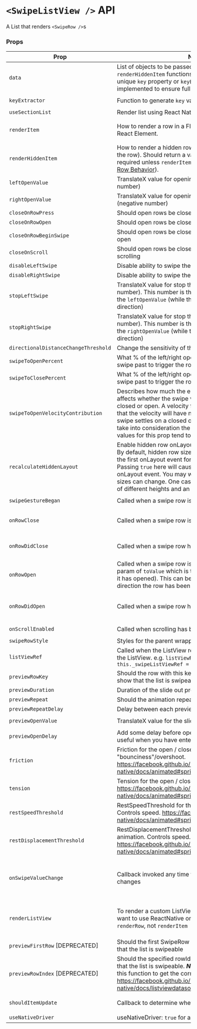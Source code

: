 
# `<SwipeListView />` API

A List that renders `<SwipeRow />`s

### Props

| Prop | Notes | Type | Signature (func) | Default |
|---|---|---|---|---|
| `data` | List of objects to be passed into the `renderItem` and `renderHiddenItem` functions. Each item must include a unique `key` property or `keyExtractor` must be implemented to ensure full functionality. | `array` || 
| `keyExtractor` | Function to generate `key` value for each row in the list. | `func` |`(item, index) => {}`| 
| `useSectionList` | Render list using React Native's `SectionList` | `bool` || `false`
| `renderItem` | How to render a row in a FlatList. Should return a valid React Element. | `func` | `{ rowData: any, rowMap: { string: SwipeRowRef } } : ReactElement`
| `renderHiddenItem` | How to render a hidden row in a FlatList (renders behind the row). Should return a valid React Element. This is required unless `renderItem` returns a `<SwipeRow>` (see [Per Row Behavior](https://github.com/jemise111/react-native-swipe-list-view/blob/master/docs/per-row-behavior.md)). | `func` | `{ rowData: any, rowMap: { string: SwipeRowRef } } : ReactElement`
| `leftOpenValue` | TranslateX value for opening the row to the left (positive number) | `number` || `0`
| `rightOpenValue` | TranslateX value for opening the row to the right (negative number) | `number` || `0`
| `closeOnRowPress` | Should open rows be closed when a row is pressed | `bool` || `true`
| `closeOnRowOpen` | Should open rows be closed when another row is opened | `bool` || `true`
| `closeOnRowBeginSwipe` | Should open rows be closed when a row begins to swipe open | `bool` || `false`
| `closeOnScroll` | Should open rows be closed when the listView begins scrolling | `bool` || `true`
| `disableLeftSwipe` | Disable ability to swipe the row left | `bool` || `false`
| `disableRightSwipe` | Disable ability to swipe the row right | `bool` || `false`
| `stopLeftSwipe` | TranslateX value for stop the row to the left (positive number). This number is the stop value corresponding to the `leftOpenValue` (while the row is swiping in the right direction) | `number`
| `stopRightSwipe` | TranslateX value for stop the row to the right (negative number). This number is the stop value corresponding to the `rightOpenValue` (while the row is swiping in the left direction) | `number`
| `directionalDistanceChangeThreshold` | Change the sensitivity of the row | `number` || `2`
| `swipeToOpenPercent` | What % of the left/right openValue does the user need to swipe past to trigger the row opening. | `number` || `50`
| `swipeToClosePercent` | What % of the left/right openValue does the user need to swipe past to trigger the row closing. | `number` || `50`
| `swipeToOpenVelocityContribution` | Describes how much the ending velocity of the gesture affects whether the swipe will result in the item being closed or open. A velocity factor of 0 (the default) means that the velocity will have no bearing on whether the swipe settles on a closed or open position and it'll just take into consideration the swipeToOpenPercent. Ideal values for this prop tend to be between 5 and 15. | `number` || `0`
| `recalculateHiddenLayout` | Enable hidden row onLayout calculations to run always. By default, hidden row size calculations are only done on the first onLayout event for performance reasons. Passing ```true``` here will cause calculations to run on every onLayout event. You may want to do this if your rows' sizes can change. One case is a SwipeListView with rows of different heights and an options to delete rows. | `bool` || `false`
| `swipeGestureBegan` | Called when a swipe row is animating swipe | `func` | `{ rowKey: string } : void`
| `onRowClose` | Called when a swipe row is animating closed | `func` | `{ rowKey: string, rowMap: { string: SwipeRowRef } } : void`
| `onRowDidClose` | Called when a swipe row has animated closed | `func` | `{ rowKey: string, rowMap: { string: SwipeRowRef } } : void`
| `onRowOpen` | Called when a swipe row is animating open. This has a param of `toValue` which is the new X value the row (after it has opened). This can be used to calculate which direction the row has been swiped open. | `func` | `{ rowKey: string, rowMap: { string: SwipeRowRef }, toValue: number } : void`
| `onRowDidOpen` | Called when a swipe row has animated open | `func` | `{ rowKey: string, rowMap: { string: SwipeRowRef }, toValue: number } : void`
| `onScrollEnabled` | Called when scrolling has been enabled/disabled | `func` | `{ isEnabled: bool } : void`
| `swipeRowStyle` | Styles for the parent wrapper View of the SwipeRow | `object`
| `listViewRef` | Called when the ListView ref is set and passes a ref to the ListView. e.g. `listViewRef={ ref => this._swipeListViewRef = ref }` | `func` | `{ ref: ListView | FlatList | SectionList } : void`
| `previewRowKey` | Should the row with this key do a slide out preview to show that the list is swipeable | `string`
| `previewDuration` | Duration of the slide out preview animation | `number`
| `previewRepeat` | Should the animation repeat | `bool` || `false`
| `previewRepeatDelay` | Delay between each preview repeat in milliseconds | `number` || `1000`
| `previewOpenValue` | TranslateX value for the slide out preview animation. | `number` || `0.5 * props.rightOpenValue`
| `previewOpenDelay` | Add some delay before opening the preview row. Can be useful when you have enter animation. | `number`
| `friction` | Friction for the open / close animation. Controls "bounciness"/overshoot. https://facebook.github.io/react-native/docs/animated#spring | `number` || `7`  
| `tension` | Tension for the open / close animation. Controls speed. https://facebook.github.io/react-native/docs/animated#spring | `number` || `40`  
| `restSpeedThreshold` | RestSpeedThreshold for the open / close animation. Controls speed. https://facebook.github.io/react-native/docs/animated#spring | `number` || `0.001` 
| `restDisplacementThreshold` | RestDisplacementThreshold for the open / close animation. Controls speed. https://facebook.github.io/react-native/docs/animated#spring | `number` || `0.001` 
| `onSwipeValueChange` | Callback invoked any time the translateX value of a row changes | `func` | <code>{ swipeData: { key: string, value: number, direction: 'left' &#124; 'right', isOpen: bool } } : void</code>
| `renderListView` | To render a custom ListView component, if you don't want to use ReactNative one. Note: This will call `renderRow`, not `renderItem` | `func` | `{ props, setRefCallback, onScrollCallback, renderItemCallback } : ReactElement (ListView)`
| `previewFirstRow` [DEPRECATED] | Should the first SwipeRow do a slide out preview to show that the list is swipeable | `bool` || `false`
| `previewRowIndex` [DEPRECATED] | Should the specified rowId do a slide out preview to show that the list is swipeable. ***Note***: This ID will be passed to this function to get the correct row index. https://facebook.github.io/react-native/docs/listviewdatasource.html#getrowidforflatindex | `number`
| `shouldItemUpdate` | Callback to determine whether component should update | `func` | `{ currentItem: any, newItem: any }`
| `useNativeDriver` | useNativeDriver: `true` for all animations | `bool` | `true` |
